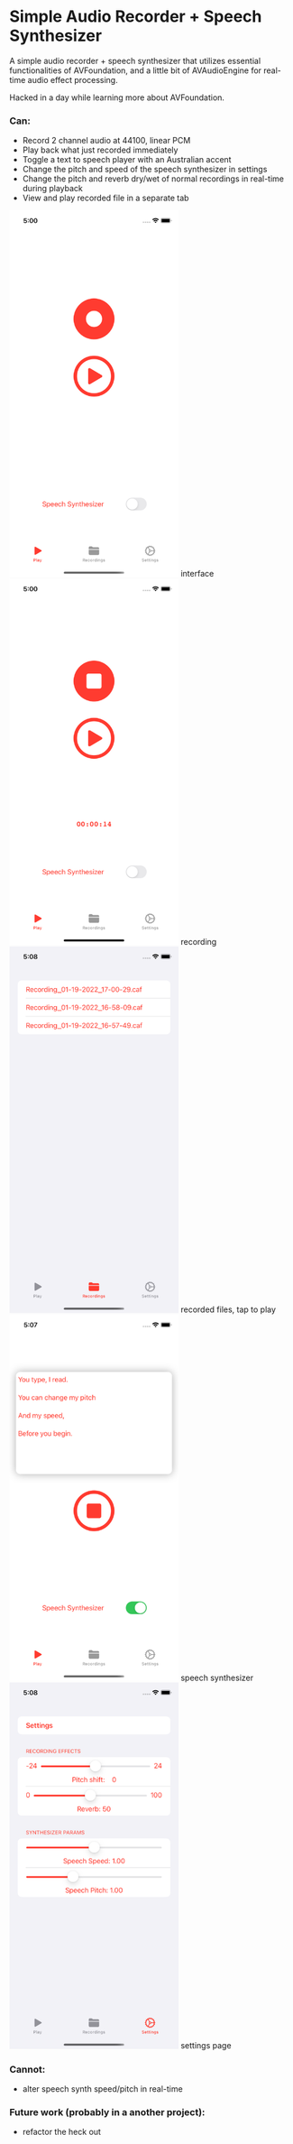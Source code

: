 # Simple Audio Recorder + Speech Synthesizer

A simple audio recorder + speech synthesizer that utilizes essential functionalities of AVFoundation, and a little bit of AVAudioEngine for real-time audio effect processing.

Hacked in a day while learning more about AVFoundation. 

### Can: 

- Record 2 channel audio at 44100, linear PCM 
- Play back what just recorded immediately
- Toggle a text to speech player with an Australian accent
- Change the pitch and speed of the speech synthesizer in settings
- Change the pitch and reverb dry/wet of normal recordings in real-time during playback
- View and play recorded file in a separate tab

<img src="images/1.png" width="300"/>
interface

<img src="images/3.png" width="300"/>
recording

<img src="images/5.png" width="300"/>
recorded files, tap to play

<img src="images/4.png" width="300"/>
speech synthesizer

<img src="images/6.png" width="300"/>
settings page


### Cannot:

- alter speech synth speed/pitch in real-time

### Future work (probably in a another project): 

- refactor the heck out
